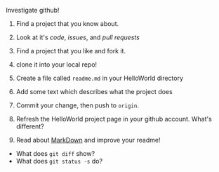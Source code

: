 Investigate github!

1. Find a project that you know about.
  1. Look at it's *code*, *issues*, and *pull requests*

1. Find a project that you like and fork it.
  1. clone it into your local repo!

1. Create a file called `readme.md` in your HelloWorld directory
  1. Add some text which describes what the project does
  1. Commit your change, then push to `origin`.
  1. Refresh the HelloWorld project page in your github account. What's different?
  1. Read about [MarkDown](https://guides.github.com/features/mastering-markdown/) and improve your readme!

* What does `git diff` show?
* What does `git status -s` do?
